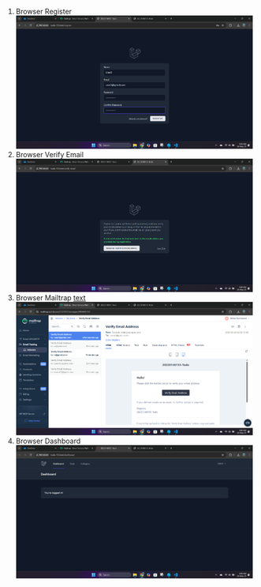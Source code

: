 1. Browser Register
![alt text](<screnshoot/tugas10/Screenshot 2025-05-24 093942.png>)
2. Browser Verify Email
![alt text](<screnshoot/tugas10/Screenshot 2025-05-24 094013.png>)
3. Browser Mailtrap
[text](tugas10.md) ![text](<screnshoot/tugas10/Screenshot 2025-05-24 094028.png>)
4. Browser Dashboard
![alt text](<screnshoot/tugas10/Screenshot 2025-05-24 094049.png>)
